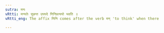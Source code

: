 ```yaml
---
sutra: मनः
vRtti: मन्यतेः सुबन्त उपपदे णिनिप्रत्ययो भवति ॥
vRtti_eng: The affix णिनि comes after the verb मन् 'to think' when there is a word with a case-affix in composition with it.

---
```

